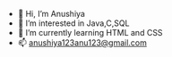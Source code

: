 - 👋 Hi, I’m Anushiya
- 👀 I’m interested in Java,C,SQL
- 🌱 I’m currently learning HTML and CSS
- 📫 anushiya123anu123@gmail.com

<!---
anushiya216/anushiya216 is a ✨ special ✨ repository because its `README.md` (this file) appears on your GitHub profile.
You can click the Preview link to take a look at your changes.
--->
